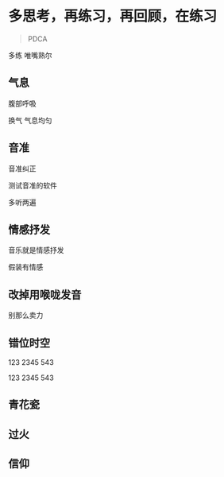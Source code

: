 # 多思考，再练习，再回顾，在练习

> PDCA

多练 唯嘴熟尔

## 气息

腹部呼吸

换气 气息均匀 


## 音准

音准纠正

测试音准的软件 

多听两遍
## 情感抒发

音乐就是情感抒发

假装有情感

## 改掉用喉咙发音

别那么卖力
## 错位时空

123 2345 543

123 2345 543 
## 青花瓷 

## 过火

## 信仰

## 